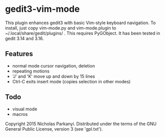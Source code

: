 gedit3-vim-mode
================

This plugin enhances gedit3 with basic Vim-style keyboard navigation. To install,
just copy vim-mode.py and vim-mode.plugin to ~/.local/share/gedit/plugins/ . This
requires PyGObject. It has been tested in gedit 3.14 and 3.16. 

Features
--------
* normal mode cursor navigation, deletion
* repeating motions
* 'J' and 'K' move up and down by 15 lines
* Ctrl-C exits insert mode (copies selection in other modes)

Todo
----
* visual mode
* macros

Copyright 2015 Nicholas Parkanyi. Distributed under the terms of the GNU General Public
License, version 3 (see 'gpl.txt').
